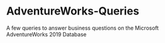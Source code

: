 # AdventureWorks-Queries
A few queries to answer business questions on the Microsoft AdventureWorks 2019 Database
